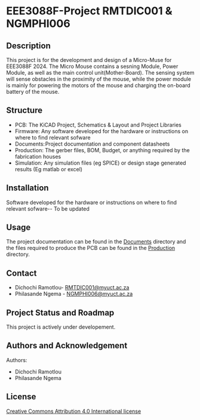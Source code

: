 # EEE3088F-Project RMTDIC001 & NGMPHI006

## Description
This project is for the development and design of a Micro-Muse for EEE3088F 2024. The Micro Mouse contains a sesning Module, Power Module, as well as the main control unit(Mother-Board). The sensing system will sense obstacles in the proximity of the mouse, while the power module is mainly for powering the motors of the mouse and charging the on-board battery of the mouse. 

## Structure
* PCB: The KiCAD Project, Schematics & Layout and Project Libraries
* Firmware: Any software developed for the hardware or instructions on where to find relevant sofware
* Documents: Project documentation and component datasheets
* Production: The gerber files, BOM, Budget, or anything required by the fabrication houses
* Simulation: Any simulation files (eg SPICE) or design stage generated results (Eg matlab or excel) 

## Installation
Software developed for the hardware or instructions on where to find relevant sofware-- To be updated 

## Usage
The project documentation can be found in the [Documents](https://gitlab.com/eee3088f-group-18/eee3088f-project/-/tree/main/Documents) directory and the files required to produce the PCB can be found in the [Production](https://gitlab.com/eee3088f-group-18/eee3088f-project/-/tree/main/Production) directory.

## Contact
* Dichochi Ramotlou- RMTDIC001@myuct.ac.za
* Philasande Ngema - NGMPHI006@myuct.ac.za


## Project Status and Roadmap
This project is actively under developement.

## Authors and Acknowledgement
Authors:
* Dichochi Ramotlou
* Philasande Ngema


## License
[Creative Commons Attribution 4.0 International license](https://choosealicense.com/licenses/cc-by-4.0/)
